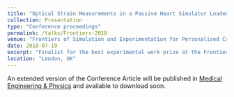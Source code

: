 ```yaml
---
title: "Optical Strain Measurements in a Passive Heart Simulator Loaded with different haemodynamic conditions"
collection: Presentation
type: "Conference proceedings"
permalink: /talks/Frontiers-2018
venue: "Frontiers of Simulation and Experimentation for Personalised Cardiovascular Management and Treatment conference"
date: 2018-07-19
excerpt: "Finalist for the best experimental work prize at the Frontiers of Simulation and Experimentation for Personalised Cardiovascular Management and Treatment [conference](http://www.vph-case.eu/index.php/ta05-london/)."
location: "London, UK"
---
```


An extended version of the Conference Article will be published in [Medical Engineering & Physics](https://www.journals.elsevier.com/medical-engineering-and-physics) and available to download soon.
